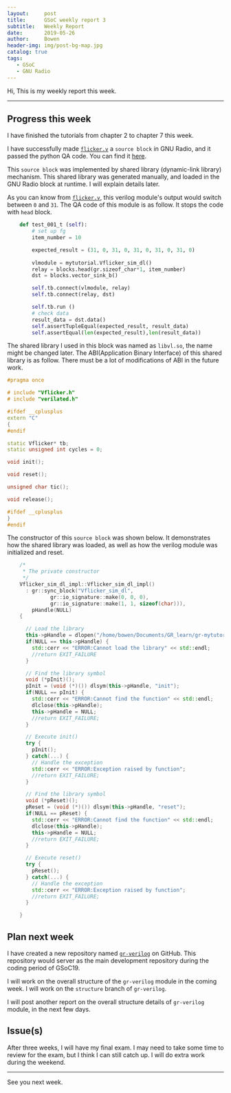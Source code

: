 ```yaml
---
layout:     post
title:      GSoC weekly report 3
subtitle:   Weekly Report
date:       2019-05-26
author:     Bowen
header-img: img/post-bg-map.jpg
catalog: true
tags:
   - GSoC
   - GNU Radio
---
```


Hi, This is my weekly report this week.

--------------------------

## Progress this week
I have finished the tutorials from chapter 2 to chapter 7 this week.

I have successfully made [`flicker.v`](https://github.com/B0WEN-HU/Verilator_SIM_standalone "Verilator_SIM_standalone") a `source block` in GNU Radio, and it passed the python QA code. You can find it [here](https://github.com/B0WEN-HU/gr-mytutorial "gr-mytutorial").

This `source block` was implemented by shared library (dynamic-link library) mechanism. This shared library was generated manually, and loaded in the GNU Radio block at runtime. I will explain details later.

As you can know from [`flicker.v`](https://github.com/B0WEN-HU/Verilator_SIM_standalone "Verilator_SIM_standalone"), this verilog module's output would switch between `0` and `31`. The QA code of this module is as follow. It stops the code with `head` block.

``` Python
    def test_001_t (self):
        # set up fg
        item_number = 10

        expected_result = (31, 0, 31, 0, 31, 0, 31, 0, 31, 0)
        
        vlmodule = mytutorial.Vflicker_sim_dl()
        relay = blocks.head(gr.sizeof_char*1, item_number)
        dst = blocks.vector_sink_b()

        self.tb.connect(vlmodule, relay)
        self.tb.connect(relay, dst)

        self.tb.run ()
        # check data
        result_data = dst.data()
        self.assertTupleEqual(expected_result, result_data)
        self.assertEqual(len(expected_result),len(result_data))
```

The shared library I used in this block was named as `libvl.so`, the name might be changed later. The ABI(Application Binary Interface) of this shared library is as follow. There must be a lot of modifications of ABI in the future work.

``` C++
#pragma once

# include "Vflicker.h"
# include "verilated.h"

#ifdef __cplusplus
extern "C"
{
#endif

static Vflicker* tb;
static unsigned int cycles = 0;

void init();

void reset();

unsigned char tic();

void release();

#ifdef __cplusplus
}
#endif
```

The constructor of this `source block` was shown below. It demonstrates how the shared library was loaded, as well as how the verilog module was initialized and reset.

``` C++
    /*
     * The private constructor
     */
    Vflicker_sim_dl_impl::Vflicker_sim_dl_impl()
      : gr::sync_block("Vflicker_sim_dl",
              gr::io_signature::make(0, 0, 0),
              gr::io_signature::make(1, 1, sizeof(char))),
        pHandle(NULL)
    {

      // Load the library
      this->pHandle = dlopen("/home/bowen/Documents/GR_learn/gr-mytutorial/lib/libvl.so", RTLD_LAZY);
      if(NULL == this->pHandle) {
        std::cerr << "ERROR:Cannot load the library" << std::endl;
        //return EXIT_FAILURE
      }

      // Find the library symbol
      void (*pInit)();
      pInit = (void (*)()) dlsym(this->pHandle, "init");
      if(NULL == pInit) {
        std::cerr << "ERROR:Cannot find the function" << std::endl;
        dlclose(this->pHandle);
        this->pHandle = NULL;
        //return EXIT_FAILURE;
      }

      // Execute init()
      try {
        pInit();
      } catch(...) {
        // Handle the exception
        std::cerr << "ERROR:Exception raised by function";
        //return EXIT_FAILURE;
      }

      // Find the library symbol
      void (*pReset)();
      pReset = (void (*)()) dlsym(this->pHandle, "reset");
      if(NULL == pReset) {
        std::cerr << "ERROR:Cannot find the function" << std::endl;
        dlclose(this->pHandle);
        this->pHandle = NULL;
        //return EXIT_FAILURE;
      }

      // Execute reset()
      try {
        pReset();
      } catch(...) {
        // Handle the exception
        std::cerr << "ERROR:Exception raised by function";
        //return EXIT_FAILURE;
      }

    }
```

## Plan next week
I have created a new repository named [`gr-verilog`](https://github.com/B0WEN-HU/gr-verilog "gr-verilog") on GitHub. This repository would server as the main development repository during the coding period of GSoC19. 

I will work on the overall structure of the `gr-verilog` module in the coming week. I will work on the `structure` branch of `gr-verilog`.

I will post another report on the overall structure details of `gr-verilog` module, in the next few days.

## Issue(s)
After three weeks, I will have my final exam. I may need to take some time to review for the exam, but I think I can still catch up. I will do extra work during the weekend.

--------------------------

See you next week.